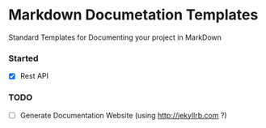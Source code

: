 # Markdown Documetation Templates

Standard Templates for Documenting your project in MarkDown

### Started

- [x] Rest API


### TODO

- [ ] Generate Documentation Website (using http://jekyllrb.com ?)
